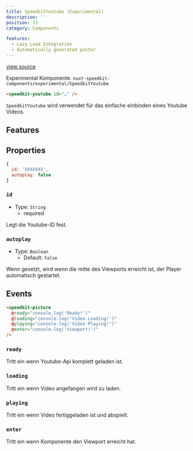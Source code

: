 ```yaml
---
title: SpeedkitYoutube (Experimental)
description: ''
position: 13
category: Components

features:
  - Lazy Load Integration
  - Automatically generated poster
---
```


[view source](https://github.com/GrabarzUndPartner/nuxt-speedkit/blob/main/lib/components/experimental/SpeedkitYoutube.vue)

<alert type="warning">Experimental Komponente. `nuxt-speedkit-components/experimental/SpeedkitYoutube`</alert>


```html
<speedkit-youtube id="…" />
```

`SpeedkitYoutube` wird verwendet für das einfache einbinden eines Youtube Videos.

## Features

<list :items="features"></list>

## Properties


```js
{
  id: 'XXXXXXX',
  autoplay: false
}
```

### `id`
- Type: `String`
  - <badge>required</badge>

Legt die Youtube-ID fest.

### `autoplay`
- Type: `Boolean`
  - Default: `false`

Wenn gesetzt, wird wenn die mitte des Viewports erreicht ist, der Player automatisch gestartet.

## Events

```html
<speedkit-picture 
  @ready="console.log('Ready!')" 
  @loading="console.log('Video Loading!')" 
  @playing="console.log('Video Playing!')" 
  @enter="console.log('Viewport!')" 
/>
```

### `ready`

Tritt ein wenn Youtube-Api komplett geladen ist.

### `loading`

Tritt ein wenn Video angefangen wird zu laden.

### `playing`

Tritt ein wenn Video fertiggeladen ist und abspielt.

### `enter`

Tritt ein wenn Komponente den Viewport erreicht hat.



